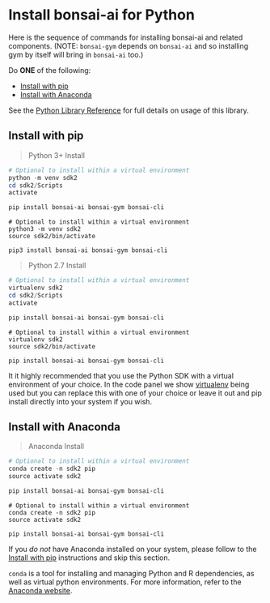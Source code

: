 # Install bonsai-ai for Python

Here is the sequence of commands for installing bonsai-ai and related components. (NOTE: `bonsai-gym`
depends on `bonsai-ai` and so installing gym by itself will bring in `bonsai-ai` too.)

Do **ONE** of the following:

* [Install with pip][1]
* [Install with Anaconda][4]

See the [Python Library Reference][5] for full details on usage of this library.

## Install with pip

> Python 3+ Install

```powershell
# Optional to install within a virtual environment
python -m venv sdk2
cd sdk2/Scripts
activate

pip install bonsai-ai bonsai-gym bonsai-cli
```

```shell
# Optional to install within a virtual environment
python3 -m venv sdk2
source sdk2/bin/activate

pip3 install bonsai-ai bonsai-gym bonsai-cli
```

> Python 2.7 Install

```powershell
# Optional to install within a virtual environment
virtualenv sdk2
cd sdk2/Scripts
activate

pip install bonsai-ai bonsai-gym bonsai-cli
```

```shell
# Optional to install within a virtual environment
virtualenv sdk2
source sdk2/bin/activate

pip install bonsai-ai bonsai-gym bonsai-cli
```

It it highly recommended that you use the Python SDK with a virtual environment of your choice.
In the code panel we show [virtualenv][3] being used but you can replace this with one of your choice or
leave it out and pip install directly into your system if you wish.

## Install with Anaconda

> Anaconda Install

```powershell
# Optional to install within a virtual environment
conda create -n sdk2 pip
source activate sdk2

pip install bonsai-ai bonsai-gym bonsai-cli
```

```shell
# Optional to install within a virtual environment
conda create -n sdk2 pip
source activate sdk2

pip install bonsai-ai bonsai-gym bonsai-cli
```

If you *do not* have Anaconda installed on your system, please follow to the [Install with pip][1]
instructions and skip this section.

`conda` is a tool for installing and managing Python and R dependencies, as well as virtual python
environments. For more information, refer to the [Anaconda website][2].


[1]: #install-with-pip
[2]: https://www.anaconda.com/download/
[3]: https://packaging.python.org/guides/installing-using-pip-and-virtualenv/
[4]: #install-with-anaconda
[5]: ../references/library-reference.html?python